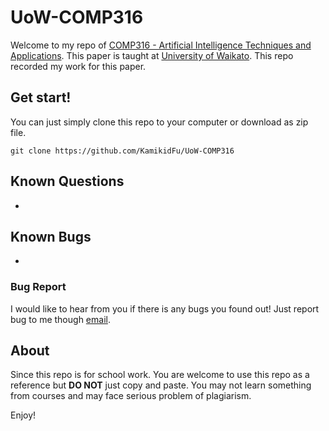 # UoW-COMP316

Welcome to my repo of [COMP316 - Artificial Intelligence Techniques and Applications](https://paperoutlines.waikato.ac.nz/outline/COMP316-18A%20(HAM)). This paper is taught at [University of Waikato](https://www.waikato.ac.nz/). This repo recorded my work for this paper.



## Get start!

You can just simply clone this repo to your computer or download as zip file.

```shell
git clone https://github.com/KamikidFu/UoW-COMP316
```



## Known Questions

-



## Known Bugs

-

### Bug Report

I would like to hear from you if there is any bugs you found out! Just report bug to me though [email](mailto:kidfu@live.com).



## About

Since this repo is for school work. You are welcome to use this repo as a reference but **DO NOT** just copy and paste. You may not learn something from courses and may face serious problem of plagiarism.

Enjoy!
